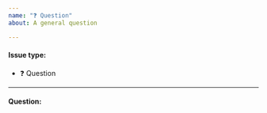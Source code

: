 ```yaml
---
name: "❓ Question"
about: A general question

---
```


<!--Thanks in advance for this issue, you're awesome! Please fill in the following template and make sure your title clear and concisely summarizes the issue.-->

#### Issue type:

- :question: Question

____

#### Question:

<!--A clear and concisely formulated question.-->